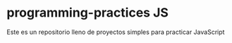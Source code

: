 # programming-practices JS
Este es un repositorio lleno de proyectos simples para practicar JavaScript
